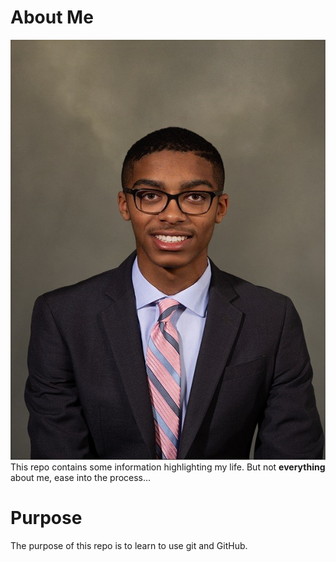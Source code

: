 # About Me

![Picture of Jamie](IMG_0880.jpeg)
This repo contains some information highlighting my life. But not **everything** about me, ease into the process...

# Purpose

The purpose of this repo is to learn to use git and GitHub.
